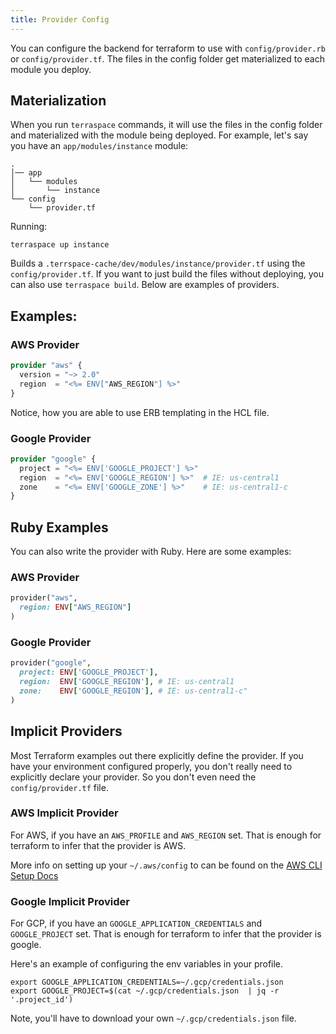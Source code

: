 ```yaml
---
title: Provider Config
---
```


You can configure the backend for terraform to use with `config/provider.rb` or `config/provider.tf`. The files in the config folder get materialized to each module you deploy.

## Materialization

When you run `terraspace` commands, it will use the files in the config folder and materialized with the module being deployed.  For example, let's say you have an `app/modules/instance` module:

    .
    │── app
    │   └── modules
    │       └── instance
    └── config
        └── provider.tf

Running:

    terraspace up instance

Builds a `.terrspace-cache/dev/modules/instance/provider.tf` using the `config/provider.tf`.  If you want to just build the files without deploying, you can also use `terraspace build`. Below are examples of providers.

## Examples:

### AWS Provider

```terraform
provider "aws" {
  version = "~> 2.0"
  region  = "<%= ENV["AWS_REGION"] %>"
}
```

Notice, how you are able to use ERB templating in the HCL file.

### Google Provider

```terraform
provider "google" {
  project = "<%= ENV['GOOGLE_PROJECT'] %>"
  region  = "<%= ENV['GOOGLE_REGION'] %>"  # IE: us-central1
  zone    = "<%= ENV['GOOGLE_ZONE'] %>"    # IE: us-central1-c
}
```

## Ruby Examples

You can also write the provider with Ruby. Here are some examples:

### AWS Provider

```ruby
provider("aws",
  region: ENV["AWS_REGION"]
)
```

### Google Provider

```ruby
provider("google",
  project: ENV['GOOGLE_PROJECT'],
  region:  ENV['GOOGLE_REGION'], # IE: us-central1
  zone:    ENV['GOOGLE_REGION'], # IE: us-central1-c"
)
```

## Implicit Providers

Most Terraform examples out there explicitly define the provider.  If you have your environment configured properly, you don't really need to explicitly declare your provider. So you don't even need the `config/provider.tf` file.

### AWS Implicit Provider

For AWS, if you have an `AWS_PROFILE` and `AWS_REGION` set. That is enough for terraform to infer that the provider is AWS.

More info on setting up your `~/.aws/config` to can be found on the [AWS CLI Setup Docs](https://docs.aws.amazon.com/cli/latest/userguide/cli-chap-configure.html)

### Google Implicit Provider

For GCP, if you have an `GOOGLE_APPLICATION_CREDENTIALS` and `GOOGLE_PROJECT` set. That is enough for terraform to infer that the provider is google.

Here's an example of configuring the env variables in your profile.

    export GOOGLE_APPLICATION_CREDENTIALS=~/.gcp/credentials.json
    export GOOGLE_PROJECT=$(cat ~/.gcp/credentials.json  | jq -r '.project_id')

Note, you'll have to download your own `~/.gcp/credentials.json` file.
